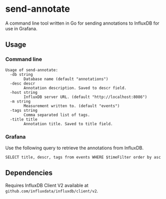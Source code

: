 # send-annotate

A command line tool written in Go for sending annotations to InfluxDB
for use in Grafana.

## Usage

### Command line

```
Usage of send-annotate:
  -db string
        Database name (default "annotations")
  -desc descr
        Annotation description. Saved to descr field.
  -host string
        InfluxDB server URL. (default "http://localhost:8086")
  -m string
        Measurement written to. (default "events")
  -tags string
        Comma separated list of tags.
  -title title
        Annotation title. Saved to title field.
```

### Grafana

Use the following query to retrieve the annotations from InfluxDB.

```
SELECT title, descr, tags from events WHERE $timeFilter order by asc
```



## Dependencies

Requires InfluxDB Client V2 available at `github.com/influxdata/influxdb/client/v2`.

